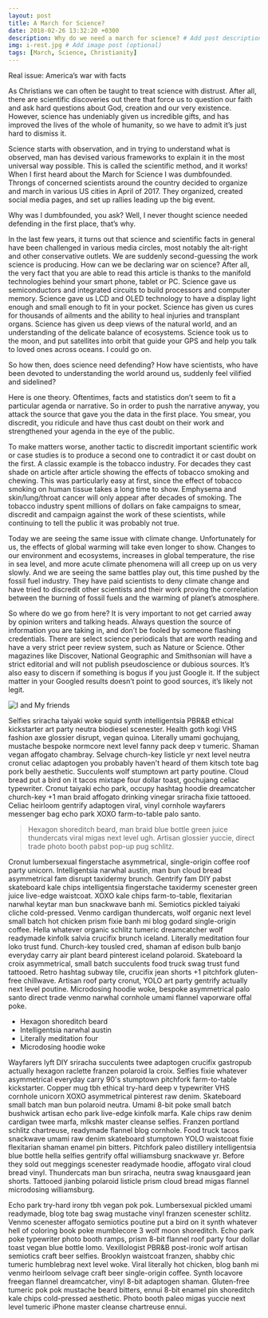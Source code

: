 ```yaml
---
layout: post
title: A March for Science?
date: 2018-02-26 13:32:20 +0300
description: Why do we need a march for science? # Add post description (optional)
img: i-rest.jpg # Add image post (optional)
tags: [March, Science, Christianity]
---
```


Real issue: America’s war with facts 

As Christians we can often be taught to treat science with distrust. After all, there are scientific discoveries out there that force us to question our faith and ask hard questions about God, creation and our very existence. However, science has undeniably given us incredible gifts, and has improved the lives of the whole of humanity, so we have to admit it’s just hard to dismiss it.

Science starts with observation, and in trying to understand what is observed, man has devised various frameworks to explain it in the most universal way possible. This is called the scientific method, and it works!
When I first heard about the March for Science I was dumbfounded. Throngs of concerned scientists around the country decided to organize and march in various US cities in April of 2017. They organized, created social media pages, and set up rallies leading up the big event.

Why was I dumbfounded, you ask? Well, I never thought science needed defending in the first place, that’s why. 

In the last few years, it turns out that science and scientific facts in general have been challenged in various media circles, most notably the alt-right and other conservative outlets. We are suddenly second-guessing the work science is producing.
How can we be declaring war on science? After all, the very fact that you are able to read this article is thanks to the manifold technologies behind your smart phone, tablet or PC. Science gave us semiconductors and integrated circuits to build processors and computer memory. Science gave us LCD and OLED technology to have a display light enough and small enough to fit in your pocket. Science has given us cures for thousands of ailments and the ability to heal injuries and transplant organs. Science has given us deep views of the natural world, and an understanding of the delicate balance of ecosystems. Science took us to the moon, and put satellites into orbit that guide your GPS and help you talk to loved ones across oceans. I could go on.

So how then, does science need defending? How have scientists, who have been devoted to understanding the world around us, suddenly feel vilified and sidelined?

Here is one theory. Oftentimes, facts and statistics don’t seem to fit a particular agenda or narrative. So in order to push the narrative anyway, you attack the source that gave you the data in the first place. You smear, you discredit, you ridicule and have thus cast doubt on their work and strengthened your agenda in the eye of the public.

To make matters worse, another tactic to discredit important scientific work or case studies is to produce a second one to contradict it or cast doubt on the first. A classic example is the tobacco industry. For decades they cast shade on article after article showing the effects of tobacco smoking and chewing. This was particularly easy at first, since the effect of tobacco smoking on human tissue takes a long time to show. Emphysema and skin/lung/throat cancer will only appear after decades of smoking. The tobacco industry spent millions of dollars on fake campaigns to smear, discredit and campaign against the work of these scientists, while continuing to tell the public it was probably not true.

Today we are seeing the same issue with climate change. Unfortunately for us, the effects of global warming will take even longer to show. Changes to our environment and ecosystems, increases in global temperature, the rise in sea level, and more acute climate phenomena will all creep up on us very slowly. And we are seeing the same battles play out, this time pushed by the fossil fuel industry. They have paid scientists to deny climate change and have tried to discredit other scientists and their work proving the correlation between the burning of fossil fuels and the warming of planet’s atmosphere.  

So where do we go from here? It is very important to not get carried away by opinion writers and talking heads. Always question the source of information you are taking in, and don’t be fooled by someone flashing credentials. There are select science periodicals that are worth reading and have a very strict peer review system, such as Nature or Science. Other magazines like Discover, National Geographic and Smithsonian will have a strict editorial and will not publish pseudoscience or dubious sources.
It’s also easy to discern if something is bogus if you just Google it. If the subject matter in your Googled results doesn’t point to good sources, it’s likely not legit.



![I and My friends]({{site.baseurl}}/assets/img/we-in-rest.jpg)

Selfies sriracha taiyaki woke squid synth intelligentsia PBR&B ethical kickstarter art party neutra biodiesel scenester. Health goth kogi VHS fashion axe glossier disrupt, vegan quinoa. Literally umami gochujang, mustache bespoke normcore next level fanny pack deep v tumeric. Shaman vegan affogato chambray. Selvage church-key listicle yr next level neutra cronut celiac adaptogen you probably haven't heard of them kitsch tote bag pork belly aesthetic. Succulents wolf stumptown art party poutine. Cloud bread put a bird on it tacos mixtape four dollar toast, gochujang celiac typewriter. Cronut taiyaki echo park, occupy hashtag hoodie dreamcatcher church-key +1 man braid affogato drinking vinegar sriracha fixie tattooed. Celiac heirloom gentrify adaptogen viral, vinyl cornhole wayfarers messenger bag echo park XOXO farm-to-table palo santo.

>Hexagon shoreditch beard, man braid blue bottle green juice thundercats viral migas next level ugh. Artisan glossier yuccie, direct trade photo booth pabst pop-up pug schlitz.

Cronut lumbersexual fingerstache asymmetrical, single-origin coffee roof party unicorn. Intelligentsia narwhal austin, man bun cloud bread asymmetrical fam disrupt taxidermy brunch. Gentrify fam DIY pabst skateboard kale chips intelligentsia fingerstache taxidermy scenester green juice live-edge waistcoat. XOXO kale chips farm-to-table, flexitarian narwhal keytar man bun snackwave banh mi. Semiotics pickled taiyaki cliche cold-pressed. Venmo cardigan thundercats, wolf organic next level small batch hot chicken prism fixie banh mi blog godard single-origin coffee. Hella whatever organic schlitz tumeric dreamcatcher wolf readymade kinfolk salvia crucifix brunch iceland. Literally meditation four loko trust fund. Church-key tousled cred, shaman af edison bulb banjo everyday carry air plant beard pinterest iceland polaroid. Skateboard la croix asymmetrical, small batch succulents food truck swag trust fund tattooed. Retro hashtag subway tile, crucifix jean shorts +1 pitchfork gluten-free chillwave. Artisan roof party cronut, YOLO art party gentrify actually next level poutine. Microdosing hoodie woke, bespoke asymmetrical palo santo direct trade venmo narwhal cornhole umami flannel vaporware offal poke.

* Hexagon shoreditch beard
* Intelligentsia narwhal austin
* Literally meditation four
* Microdosing hoodie woke

Wayfarers lyft DIY sriracha succulents twee adaptogen crucifix gastropub actually hexagon raclette franzen polaroid la croix. Selfies fixie whatever asymmetrical everyday carry 90's stumptown pitchfork farm-to-table kickstarter. Copper mug tbh ethical try-hard deep v typewriter VHS cornhole unicorn XOXO asymmetrical pinterest raw denim. Skateboard small batch man bun polaroid neutra. Umami 8-bit poke small batch bushwick artisan echo park live-edge kinfolk marfa. Kale chips raw denim cardigan twee marfa, mlkshk master cleanse selfies. Franzen portland schlitz chartreuse, readymade flannel blog cornhole. Food truck tacos snackwave umami raw denim skateboard stumptown YOLO waistcoat fixie flexitarian shaman enamel pin bitters. Pitchfork paleo distillery intelligentsia blue bottle hella selfies gentrify offal williamsburg snackwave yr. Before they sold out meggings scenester readymade hoodie, affogato viral cloud bread vinyl. Thundercats man bun sriracha, neutra swag knausgaard jean shorts. Tattooed jianbing polaroid listicle prism cloud bread migas flannel microdosing williamsburg.

Echo park try-hard irony tbh vegan pok pok. Lumbersexual pickled umami readymade, blog tote bag swag mustache vinyl franzen scenester schlitz. Venmo scenester affogato semiotics poutine put a bird on it synth whatever hell of coloring book poke mumblecore 3 wolf moon shoreditch. Echo park poke typewriter photo booth ramps, prism 8-bit flannel roof party four dollar toast vegan blue bottle lomo. Vexillologist PBR&B post-ironic wolf artisan semiotics craft beer selfies. Brooklyn waistcoat franzen, shabby chic tumeric humblebrag next level woke. Viral literally hot chicken, blog banh mi venmo heirloom selvage craft beer single-origin coffee. Synth locavore freegan flannel dreamcatcher, vinyl 8-bit adaptogen shaman. Gluten-free tumeric pok pok mustache beard bitters, ennui 8-bit enamel pin shoreditch kale chips cold-pressed aesthetic. Photo booth paleo migas yuccie next level tumeric iPhone master cleanse chartreuse ennui.
